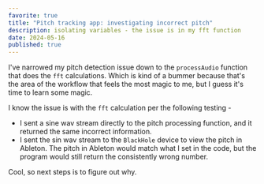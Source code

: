 ```yaml
---
favorite: true
title: "Pitch tracking app: investigating incorrect pitch"
description: isolating variables - the issue is in my fft function
date: 2024-05-16
published: true
---
```


I've narrowed my pitch detection issue down to the `processAudio` function that does the `fft` calculations. Which is kind of a bummer because that's the area of the workflow that feels the most magic to me, but I guess it's time to learn some magic. 

I know the issue is with the `fft` calculation per the following testing - 
- I sent a sine wav stream directly to the pitch processing function, and it returned the same incorrect information. 
- I sent the sin wav stream to the `BlackHole` device to view the pitch in Ableton. The pitch in Ableton would match what I set in the code, but the program would still return the consistently wrong number. 

Cool, so next steps is to figure out why. 